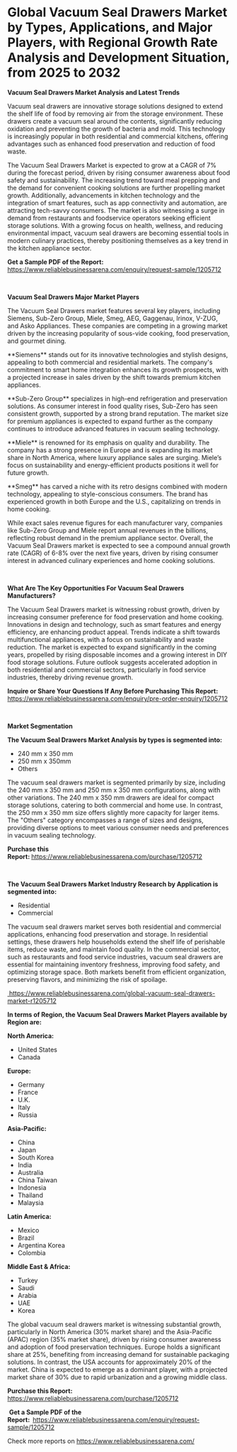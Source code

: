 <p><h1>Global Vacuum Seal Drawers Market by Types, Applications, and Major Players, with Regional Growth Rate Analysis and Development Situation, from 2025 to 2032</h1></p><p><strong>Vacuum Seal Drawers Market Analysis and Latest Trends</strong></p>
<p><p>Vacuum seal drawers are innovative storage solutions designed to extend the shelf life of food by removing air from the storage environment. These drawers create a vacuum seal around the contents, significantly reducing oxidation and preventing the growth of bacteria and mold. This technology is increasingly popular in both residential and commercial kitchens, offering advantages such as enhanced food preservation and reduction of food waste.</p><p>The Vacuum Seal Drawers Market is expected to grow at a CAGR of 7% during the forecast period, driven by rising consumer awareness about food safety and sustainability. The increasing trend toward meal prepping and the demand for convenient cooking solutions are further propelling market growth. Additionally, advancements in kitchen technology and the integration of smart features, such as app connectivity and automation, are attracting tech-savvy consumers. The market is also witnessing a surge in demand from restaurants and foodservice operators seeking efficient storage solutions. With a growing focus on health, wellness, and reducing environmental impact, vacuum seal drawers are becoming essential tools in modern culinary practices, thereby positioning themselves as a key trend in the kitchen appliance sector.</p></p>
<p><strong>Get a Sample PDF of the Report:&nbsp;</strong> <a href="https://www.reliablebusinessarena.com/enquiry/request-sample/1205712?utm_campaign=2343&utm_medium=2&utm_source=Github&utm_content=ia&utm_term=08022025&utm_id=vacuum-seal-drawers">https://www.reliablebusinessarena.com/enquiry/request-sample/1205712</a></p>
<p>&nbsp;</p>
<p><strong>Vacuum Seal Drawers Major Market Players</strong></p>
<p><p>The Vacuum Seal Drawers market features several key players, including Siemens, Sub-Zero Group, Miele, Smeg, AEG, Gaggenau, Irinox, V-ZUG, and Asko Appliances. These companies are competing in a growing market driven by the increasing popularity of sous-vide cooking, food preservation, and gourmet dining.</p><p>**Siemens** stands out for its innovative technologies and stylish designs, appealing to both commercial and residential markets. The company's commitment to smart home integration enhances its growth prospects, with a projected increase in sales driven by the shift towards premium kitchen appliances.</p><p>**Sub-Zero Group** specializes in high-end refrigeration and preservation solutions. As consumer interest in food quality rises, Sub-Zero has seen consistent growth, supported by a strong brand reputation. The market size for premium appliances is expected to expand further as the company continues to introduce advanced features in vacuum sealing technology.</p><p>**Miele** is renowned for its emphasis on quality and durability. The company has a strong presence in Europe and is expanding its market share in North America, where luxury appliance sales are surging. Miele’s focus on sustainability and energy-efficient products positions it well for future growth.</p><p>**Smeg** has carved a niche with its retro designs combined with modern technology, appealing to style-conscious consumers. The brand has experienced growth in both Europe and the U.S., capitalizing on trends in home cooking.</p><p>While exact sales revenue figures for each manufacturer vary, companies like Sub-Zero Group and Miele report annual revenues in the billions, reflecting robust demand in the premium appliance sector. Overall, the Vacuum Seal Drawers market is expected to see a compound annual growth rate (CAGR) of 6-8% over the next five years, driven by rising consumer interest in advanced culinary experiences and home cooking solutions.</p></p>
<p>&nbsp;</p>
<p><strong>What Are The Key Opportunities For Vacuum Seal Drawers Manufacturers?</strong></p>
<p><p>The Vacuum Seal Drawers market is witnessing robust growth, driven by increasing consumer preference for food preservation and home cooking. Innovations in design and technology, such as smart features and energy efficiency, are enhancing product appeal. Trends indicate a shift towards multifunctional appliances, with a focus on sustainability and waste reduction. The market is expected to expand significantly in the coming years, propelled by rising disposable incomes and a growing interest in DIY food storage solutions. Future outlook suggests accelerated adoption in both residential and commercial sectors, particularly in food service industries, thereby driving revenue growth.</p></p>
<p><strong>Inquire or Share Your Questions If Any Before Purchasing This Report:</strong> <a href="https://www.reliablebusinessarena.com/enquiry/pre-order-enquiry/1205712?utm_campaign=2343&utm_medium=2&utm_source=Github&utm_content=ia&utm_term=08022025&utm_id=vacuum-seal-drawers">https://www.reliablebusinessarena.com/enquiry/pre-order-enquiry/1205712</a></p>
<p>&nbsp;</p>
<p><strong>Market Segmentation</strong></p>
<p><strong>The Vacuum Seal Drawers Market Analysis by types is segmented into:</strong></p>
<p><ul><li>240 mm x 350 mm</li><li>250 mm x 350mm</li><li>Others</li></ul></p>
<p><p>The vacuum seal drawers market is segmented primarily by size, including the 240 mm x 350 mm and 250 mm x 350 mm configurations, along with other variations. The 240 mm x 350 mm drawers are ideal for compact storage solutions, catering to both commercial and home use. In contrast, the 250 mm x 350 mm size offers slightly more capacity for larger items. The "Others" category encompasses a range of sizes and designs, providing diverse options to meet various consumer needs and preferences in vacuum sealing technology.</p></p>
<p><strong>Purchase this Report:&nbsp;</strong><a href="https://www.reliablebusinessarena.com/purchase/1205712?utm_campaign=2343&utm_medium=2&utm_source=Github&utm_content=ia&utm_term=08022025&utm_id=vacuum-seal-drawers">https://www.reliablebusinessarena.com/purchase/1205712</a></p>
<p>&nbsp;</p>
<p><strong>The Vacuum Seal Drawers Market Industry Research by Application is segmented into:</strong></p>
<p><ul><li>Residential</li><li>Commercial</li></ul></p>
<p><p>The vacuum seal drawers market serves both residential and commercial applications, enhancing food preservation and storage. In residential settings, these drawers help households extend the shelf life of perishable items, reduce waste, and maintain food quality. In the commercial sector, such as restaurants and food service industries, vacuum seal drawers are essential for maintaining inventory freshness, improving food safety, and optimizing storage space. Both markets benefit from efficient organization, preserving flavors, and minimizing the risk of spoilage.</p></p>
<p><a href="https://www.reliablebusinessarena.com/global-vacuum-seal-drawers-market-r1205712?utm_campaign=2343&utm_medium=2&utm_source=Github&utm_content=ia&utm_term=08022025&utm_id=vacuum-seal-drawers">&nbsp;https://www.reliablebusinessarena.com/global-vacuum-seal-drawers-market-r1205712</a></p>
<p><strong>In terms of Region, the Vacuum Seal Drawers Market Players available by Region are:</strong></p>
<p>
    <p> <strong> North America: </strong>
        <ul>
            <li>United States</li>
            <li>Canada</li>
        </ul>
        </p> 
    <p> <strong> Europe: </strong>
        <ul>
            <li>Germany</li>
            <li>France</li>
            <li>U.K.</li>
            <li>Italy</li>
            <li>Russia</li>
        </ul>
        </p> 
    <p> <strong> Asia-Pacific: </strong>
        <ul>
            <li>China</li>
            <li>Japan</li>
            <li>South Korea</li>
            <li>India</li>
            <li>Australia</li>
            <li>China Taiwan</li>
            <li>Indonesia</li>
            <li>Thailand</li>
            <li>Malaysia</li>
        </ul>
        </p> 
    <p> <strong> Latin America: </strong>
        <ul>
            <li>Mexico</li>
            <li>Brazil</li>
            <li>Argentina Korea</li>
            <li>Colombia</li>
        </ul>
        </p> 
    <p> <strong> Middle East & Africa: </strong>
        <ul>
            <li>Turkey</li>
            <li>Saudi</li>
            <li>Arabia</li>
            <li>UAE</li>
            <li>Korea</li>
        </ul>
    </p>
    </p>
<p><p>The global vacuum seal drawers market is witnessing substantial growth, particularly in North America (30% market share) and the Asia-Pacific (APAC) region (35% market share), driven by rising consumer awareness and adoption of food preservation techniques. Europe holds a significant share at 25%, benefiting from increasing demand for sustainable packaging solutions. In contrast, the USA accounts for approximately 20% of the market. China is expected to emerge as a dominant player, with a projected market share of 30% due to rapid urbanization and a growing middle class.</p></p>
<p><strong>Purchase this Report: </strong><a href="https://www.reliablebusinessarena.com/purchase/1205712?utm_campaign=2343&utm_medium=2&utm_source=Github&utm_content=ia&utm_term=08022025&utm_id=vacuum-seal-drawers">https://www.reliablebusinessarena.com/purchase/1205712</a></p>
<p>&nbsp;<strong>Get a Sample PDF of the Report:&nbsp;&nbsp;</strong><a href="https://www.reliablebusinessarena.com/enquiry/request-sample/1205712?utm_campaign=2343&utm_medium=2&utm_source=Github&utm_content=ia&utm_term=08022025&utm_id=vacuum-seal-drawers">https://www.reliablebusinessarena.com/enquiry/request-sample/1205712</a></p>
<p><strong></strong></p>
<p>Check more reports on <a href="https://www.reliablebusinessarena.com/?utm_campaign=2343&utm_medium=2&utm_source=Github&utm_content=ia&utm_term=08022025&utm_id=vacuum-seal-drawers">https://www.reliablebusinessarena.com/</a></p>